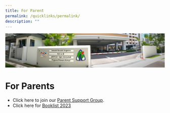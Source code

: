 ```yaml
---
title: For Parent
permalink: /quicklinks/permalink/
description: ""
---
```

![](/images/About%20Us.jpg)

# For Parents

*   Click here to join our [Parent Support Group](go.gov.sg/asps-psg).
*   Click here for [Booklist 2023](https://www.angsanapri.moe.edu.sg/quicklinks/For-Parents/Booklist-2023/)